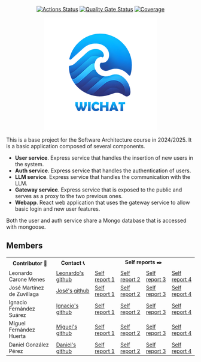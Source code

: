 <div align="center">
  
  [![Actions Status](https://github.com/arquisoft/wichat_es2b/workflows/CI%20for%20wichat_es2b/badge.svg)](https://github.com/arquisoft/wichat_es2b/actions)
  [![Quality Gate Status](https://sonarcloud.io/api/project_badges/measure?project=Arquisoft_wichat_es2b&metric=alert_status)](https://sonarcloud.io/summary/new_code?id=Arquisoft_wichat_es2b)
  [![Coverage](https://sonarcloud.io/api/project_badges/measure?project=Arquisoft_wichat_es2b&metric=coverage)](https://sonarcloud.io/summary/new_code?id=Arquisoft_wichat_es2b)
  
  ![Logo](/docs/images/Logotipo_Wechat_mini.png)

</div>

This is a base project for the Software Architecture course in 2024/2025. It is a basic application composed of several components.

- **User service**. Express service that handles the insertion of new users in the system.
- **Auth service**. Express service that handles the authentication of users.
- **LLM service**. Express service that handles the communication with the LLM.
- **Gateway service**. Express service that is exposed to the public and serves as a proxy to the two previous ones.
- **Webapp**. React web application that uses the gateway service to allow basic login and new user features.

Both the user and auth service share a Mongo database that is accessed with mongoose.

## Members
<table>
  <tr>
    <th>Contributor 👤</th>
    <th>Contact 📞</th>
    <th colspan="4">Self reports ✒️</th>
  </tr>
  <tr>
    <td>Leonardo Carone Menes</td>
    <td><a href="https://github.com/UnioviLCM27">Leonardo's github</a></td>
    <td><a href="https://github.com/Arquisoft/wichat_es2b/issues/34">Self report 1</a></td>
    <td><a href="https://github.com/Arquisoft/wichat_es2b/issues/100">Self report 2</a></td>
    <td><a href="https://github.com/Arquisoft/wichat_es2b/issues/175">Self report 3</a></td>
    <td><a href="...">Self report 4</a></td>
  </tr>
  <tr>
    <td>José Martínez de Zuvillaga</td>
    <td><a href="https://github.com/josemzuvi">José's github</a></td>
    <td><a href="https://github.com/Arquisoft/wichat_es2b/issues/42">Self report 1</a></td>
    <td><a href="https://github.com/Arquisoft/wichat_es2b/issues/101">Self report 2</a></td>
    <td><a href="https://github.com/Arquisoft/wichat_es2b/issues/178">Self report 3</a></td>
    <td><a href="...">Self report 4</a></td>
  </tr>
  <tr>
    <td>Ignacio Fernández Suárez</td>
    <td><a href="https://github.com/nack-fs">Ignacio's github</a></td>
    <td><a href="https://github.com/Arquisoft/wichat_es2b/issues/30">Self report 1</a></td>
    <td><a href="https://github.com/Arquisoft/wichat_es2b/issues/98">Self report 2</a></td>
    <td><a href="https://github.com/Arquisoft/wichat_es2b/issues/179">Self report 3</a></td>
    <td><a href="...">Self report 4</a></td>
  </tr>
  <tr>
    <td>Miguel Fernández Huerta</td>
    <td><a href="https://github.com/MigFeH">Miguel's github</a></td>
    <td><a href="https://github.com/Arquisoft/wichat_es2b/issues/28">Self report 1</a></td>
    <td><a href="https://github.com/Arquisoft/wichat_es2b/issues/95">Self report 2</a></td>
    <td><a href="https://github.com/Arquisoft/wichat_es2b/issues/104">Self report 3</a></td>
    <td><a href="...">Self report 4</a></td>
  </tr>
  <tr>
    <td>Daniel González Pérez</td>
    <td><a href="https://github.com/danigpt">Daniel's github</a></td>
    <td><a href="https://github.com/Arquisoft/wichat_es2b/issues/45">Self report 1</a></td>
    <td><a href="https://github.com/Arquisoft/wichat_es2b/issues/102">Self report 2</a></td>
    <td><a href="https://www.youtube.com/watch?v=EqISRgcZx5U">Self report 3</a></td>
    <td><a href="https://www.youtube.com/watch?v=EqISRgcZx5U">Self report 4</a></td>
  </tr>
</table>

